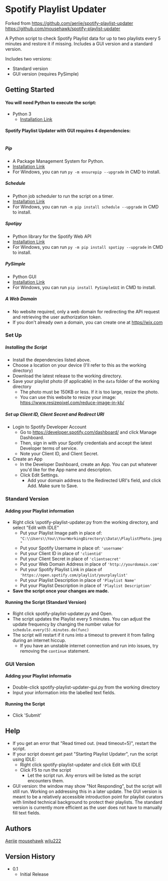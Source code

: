 
# Spotify Playlist Updater

Forked from 
https://github.com/aeriie/spotify-playlist-updater
https://github.com/mousehawk/spotify-playlist-updater


A Python script to check Spotify Playlist data for up to two playlists every 5 minutes and restore it if missing. Includes a GUI version and a standard version.

Includes two versions:

* Standard version
* GUI version (requires PySimple)

## Getting Started
#### You will need Python to execute the script:

* Python 3
    * [Installation Link](https://www.python.org/downloads/)

#### Spotify Playlist Updater with GUI requires 4 dependencies: 

#

##### Pip

* A Package Management System for Python.
* [Installation Link](https://pip.pypa.io/en/stable/installation/)
* For Windows, you can run ```py -m ensurepip --upgrade``` in CMD to install. 

##### Schedule
* Python job scheduler to run the script on a timer.
* [Installation Link](https://schedule.readthedocs.io/en/stable/installation.html)
* For Windows, you can run ```-m pip install schedule --upgrade``` in CMD to install. 

##### Spotipy
* Python library for the Spotify Web API
* [Installation Link](https://spotipy.readthedocs.io/en/2.19.0/#installation)
* For Windows, you can run ``` py -m pip install spotipy --upgrade ``` in CMD to install. 

##### PySimple
* Python GUI
* [Installation Link](https://pypi.org/project/PySimpleGUI/)
* For Windows, you can run ``` pip install PySimpleGUI ``` in CMD to install. 

##### A Web Domain

* No website required, only a web domain for redirecting the API request and retrieving the user authorization token. 
* If you don't already own a domain, you can create one at [https//wix.com](https://wix.com)


### Set Up

##### Installing the Script

* Install the dependencies listed above. 
* Choose a location on your device (I'll refer to this as the working directory)
* Download the latest release to the working directory. 
* Save your playlist photo (if applicable) in the ``data`` folder of the working directory
    * The photo must be 150KB or less. If it is too large, resize the photo. 
    * You can use this website to resize your image: https://www.resizepixel.com/reduce-image-in-kb/

##### Set up Client ID, Client Secret and Redirect URI
* Login to Spotify Developer Account
    * Go to https://developer.spotify.com/dashboard/ and click Manage Dashboard. 
    * Then, sign in with your Spotify credentials and accept the latest Developer terms of service.
    * Note your Client ID, and Client Secret. 
* Create an App
    * In the Developer Dashboard, create an App. You can put whatever you'd like for the App name and description. 
    * Click Edit Settings. 
        * Add your domain address to the Redirected URI's field, and click Add. Make sure to Save. 

### Standard Version
####  Adding your Playlist information
* Right click \spotify-playlist-updater.py from the working directory, and select "Edit with IDLE"
   * Put your Playlist Image path in place of: ```` "C:\\Users\\You\\YourWorkingDirectory\\Data\\PlaylistPhoto.jpeg" ````
   * Put your Spotify Username in place of: ```` 'username' ````
   * Put your Client ID in place of ```` 'clientid' ````
   * Put your Client Secret in place of ```` 'clientsecret' ````
   * Put your Web Domain Address in place of ```` 'http://yourdomain.com' ````
   * Put your Spotify Playlist Link in place of ```` 'https://open.spotify.com/playlist/yourplaylist' ````
   * Put your Playlist Description in place of ```` 'Playlist Name' ````
   * Put your Playlist Description in place of ```` 'Playlist Description' ````
* **Save the script once your changes are made.** 


#### Running the Script (Standard Version)

* Right click spotify-playlist-updater.py and Open. 
* The script updates the Playlist every 5 minutes. You can adjust the update frequency by changing the number value for ```` schedule.every(5).minutes.do(func) ````
* The script will restart if it runs into a timeout to prevent it from failing during an internet hiccup. 
    * If you have an unstable internet connection and run into issues, try removing the ```` continue ```` statement. 

### GUI Version
#### Adding your Playlist informatio
* Double-click spotify-playlist-updater-gui.py from the working directory
* Input your information into the labelled text fields.

#### Running the Script
* Click 'Submit'



## Help

* If you get an error that "Read timed out. (read timeout=5)", restart the script. 
* If your script doesnt get past "Starting Playlist Updater", run the script using IDLE:
   * Right click spotify-playlist-updater and click Edit with IDLE
   * Click F5 to run the script
      * Let the script run. Any errors will be listed as the script encounters them. 
* GUI version: the window may show "Not Responding", but the script will still run. Working on addressing this in a later update. The GUI version is meant to be a relatively accessible introduction point for playlist curators with limited technical background to protect their playlists. The standard  version is currently more efficient as the user does not have to manually fill text fields.


## Authors

[Aeriie](https://github.com/aeriie)
[mousehawk](https://github.com/mousehawk)
[wilu222](https://github.com/wilu222)

## Version History

* 0.1
    * Initial Release



